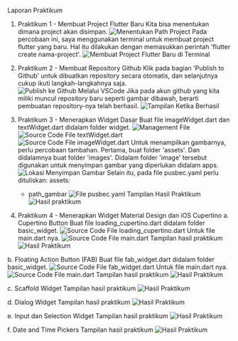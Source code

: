 Laporan Praktikum

1. Praktikum 1 - Membuat Project Flutter Baru
Kita bisa menentukan dimana project akan disimpan.
![Menentukan Path Project](image-1.png)
Pada percobaan ini, saya menggunakan terminal untuk membuat project flutter yang baru.
Hal itu dilakukan dengan memasukkan perintah 'flutter create nama-project'.
![Membuat Project Flutter Baru di Terminal](image.png)

2. Praktikum 2 - Membuat Repository Github
Klik pada bagian 'Publish to Github' untuk dibuatkan repository secara otomatis, dan selanjutnya cukup ikuti langkah-langkahnya saja.
![Publish ke Github Melalui VSCode](image-2.png)
Jika pada akun github yang kita miliki muncul repository baru seperti gambar dibawah, berarti pembuatan repository-nya telah berhasil.
![Tampilan Ketika Berhasil](image-3.png)

3. Praktikum 3 - Menerapkan Widget Dasar
Buat file imageWidget.dart dan textWidget.dart didalam folder widget.
![Management File](image-4.png)
![Source Code File textWidget.dart](image-6.png)
![Source Code File imageWidget.dart](image-7.png)
Untuk menampilkan gambarnya, perlu percobaan tambahan.
Pertama, buat folder 'assets'. Dan didalamnya buat folder 'images'. Didalam folder 'image' tersebut digunakan untuk menyimpan gambar yang diperlukan didalam apps.
![Lokasi Menyimpan Gambar](image-8.png)
Selain itu, pada file pusbec.yaml perlu dituliskan:
assets: 
   - path_gambar
![File pusbec.yaml](image-9.png)
Tampilan Hasil Praktikum
![Hasil praktikum](text-dan-image-widget.jpeg)

4. Praktikum 4 - Menerapkan Widget Material Design dan iOS Cupertino
a. Cupertino Button
Buat file loading_cupertino.dart didalam folder basic_widget.
![Source Code File loading_cupertino.dart](image-10.png)
Untuk file main.dart nya.
![Source Code File main.dart](image-11.png)
Tampilan hasil praktikum
![Hasil Praktikum](loading-cupertino.jpeg)

b. Floating Action Button (FAB)
Buat file fab_widget.dart didalam folder basic_widget.
![Source Code File fab_widget.dart](image-12.png)
Untuk file main.dart nya.
![Source Code File main.dart](image-13.png)
Tampilan hasil praktikum
![Hasil Praktikum](fab-widget.jpeg)

c. Scaffold Widget
Tampilan hasil praktikum
![Hasil Praktikum](scaffold-widget.jpeg)

d. Dialog Widget
Tampilan hasil praktikum
![Hasil Praktikum](dialog-widget.jpeg)

e. Input dan Selection Widget
Tampilan hasil praktikum
![Hasil Praktikum](input-dan-selection-widget.jpeg)

f. Date and Time Pickers
Tampilan hasil praktikum
![Hasil Praktikum](date-dan-time-picker.jpeg)